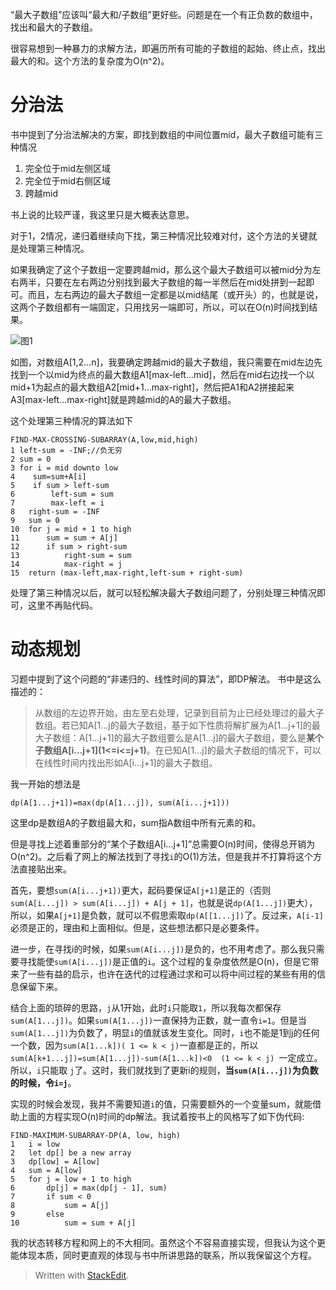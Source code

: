 
“最大子数组”应该叫“最大和/子数组”更好些。问题是在一个有正负数的数组中，找出和最大的子数组。

很容易想到一种暴力的求解方法，即遍历所有可能的子数组的起始、终止点，找出最大的和。这个方法的复杂度为O(n^2)。

# 分治法
书中提到了分治法解决的方案，即找到数组的中间位置mid，最大子数组可能有三种情况

1.	完全位于mid左侧区域
2.	完全位于mid右侧区域
3.	跨越mid

书上说的比较严谨，我这里只是大概表达意思。

对于1，2情况，递归着继续向下找，第三种情况比较难对付，这个方法的关键就是处理第三种情况。

如果我确定了这个子数组一定要跨越mid，那么这个最大子数组可以被mid分为左右两半，只要在左右两边分别找到最大子数组的每一半然后在mid处拼到一起即可。而且，左右两边的最大子数组一定都是以mid结尾（或开头）的，也就是说，这两个子数组都有一端固定，只用找另一端即可，所以，可以在O(n)时间找到结果。

![图1](http://zchang.me/?p=88)

如图，对数组A[1,2...n]，我要确定跨越mid的最大子数组，我只需要在mid左边先找到一个以mid为终点的最大数组A1[max-left...mid]，然后在mid右边找一个以mid+1为起点的最大数组A2[mid+1...max-right]，然后把A1和A2拼接起来A3[max-left...max-right]就是跨越mid的A的最大子数组。

这个处理第三种情况的算法如下

	FIND-MAX-CROSSING-SUBARRAY(A,low,mid,high)
	1 left-sum = -INF;//负无穷
	2 sum = 0
	3 for i = mid downto low
	4	 sum=sum+A[i]
	5	 if sum > left-sum
	6		 left-sum = sum
	7		 max-left = i
	8	right-sum = -INF
	9	sum = 0
	10	for j = mid + 1 to high
	11		sum = sum + A[j]
	12		if sum > right-sum
	13			right-sum = sum
	14			max-right = j
	15	return (max-left,max-right,left-sum + right-sum)

处理了第三种情况以后，就可以轻松解决最大子数组问题了，分别处理三种情况即可，这里不再贴代码。

# 动态规划


习题中提到了这个问题的“非递归的、线性时间的算法”，即DP解法。
书中是这么描述的：

> 从数组的左边界开始，由左至右处理，记录到目前为止已经处理过的最大子数组。若已知A[1...j的最大子数组，基于如下性质将解扩展为A[1...j+1]的最大子数组：A[1...j+1]的最大子数组要么是A[1...j]的最大子数组，要么是**某个子数组A\[i...j+1\](1<=i<=j+1)**。在已知A[1...j]的最大子数组的情况下，可以在线性时间内找出形如A[i...j+1]的最大子数组。

我一开始的想法是

	dp(A[1...j+1])=max(dp(A[1...j]), sum(A[i...j+1]))
	
这里dp是数组A的子数组最大和，sum指A数组中所有元素的和。

但是寻找上述着重部分的“某个子数组A[i...j+1]”总需要O(n)时间，使得总开销为O(n^2)。之后看了网上的解法找到了寻找`i`的O(1)方法，但是我并不打算将这个方法直接贴出来。

首先，要想`sum(A[i...j+1])`更大，起码要保证`A[j+1]`是正的（否则`sum(A[i...j]) > sum(A[i...j]) + A[j + 1]`，也就是说`dp(A[1...j])`更大），所以，如果`A[j+1]`是负数，就可以不假思索取`dp(A[[1...j])`了。反过来，`A[i-1]`必须是正的，理由和上面相似。但是，这些想法都只是必要条件。

进一步，在寻找i的时候，如果`sum(A[i...j])`是负的，也不用考虑了。那么我只需要寻找能使`sum(A[i...j])`是正值的`i`。这个过程的复杂度依然是O(n)，但是它带来了一些有益的启示，也许在迭代的过程通过求和可以将中间过程的某些有用的信息保留下来。

结合上面的琐碎的思路，`j`从1开始，此时`i`只能取`1`，所以我每次都保存`sum(A[1...j])`。如果`sum(A[1...j])`一直保持为正数，就一直令`i=1`。但是当`sum(A[1...j])`为负数了，明显`i`的值就该发生变化。同时，`i`也不能是1到j的任何一个数，因为`sum(A[1...k])( 1 <= k < j)`一直都是正的，所以`sum(A[k+1...j])=sum(A[1...j])-sum(A[1...k])<0  (1 <= k < j) `一定成立。所以，`i`只能取 `j`了。这时，我们就找到了更新i的规则，**当`sum(A[i...j])`为负数的时候，令`i=j`**。

实现的时候会发现，我并不需要知道`i`的值，只需要额外的一个变量sum，就能借助上面的方程实现O(n)时间的dp解法。我试着按书上的风格写了如下伪代码:

	FIND-MAXIMUM-SUBARRAY-DP(A, low, high)
	1	i = low
	2	let dp[] be a new array
	3	dp[low] = A[low]
	4	sum = A[low]
	5	for j = low + 1 to high
	6		dp[j] = max(dp[j - 1], sum)
	7		if sum < 0
	8			sum = A[j]
	9		else
	10			sum = sum + A[j]
			
我的状态转移方程和网上的不大相同。虽然这个不容易直接实现，但我认为这个更能体现本质，同时更直观的体现与书中所讲思路的联系，所以我保留这个方程。
			
		


> Written with [StackEdit](https://stackedit.io/).